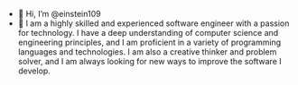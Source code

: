 - 👋 Hi, I’m @einstein109
- 🌱 I am a highly skilled and experienced software engineer with a passion for technology. I have a deep understanding of computer science and engineering principles, and I am proficient in a variety of programming languages and technologies. I am also a creative thinker and problem solver, and I am always looking for new ways to improve the software I develop.

<!---
einstein109/einstein109 is a ✨ special ✨ repository because its `README.md` (this file) appears on your GitHub profile.
You can click the Preview link to take a look at your changes.
--->
